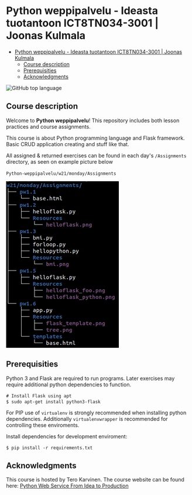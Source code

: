 # Python weppipalvelu - Ideasta tuotantoon ICT8TN034-3001 | Joonas Kulmala

- [Python weppipalvelu - Ideasta tuotantoon ICT8TN034-3001 | Joonas Kulmala](#python-weppipalvelu---ideasta-tuotantoon-ict8tn034-3001--joonas-kulmala)
  - [Course description](#course-description)
  - [Prerequisities](#prerequisities)
  - [Acknowledgments](#acknowledgments)

![GitHub top language](https://img.shields.io/github/languages/top/JoonasKulmala/Python-weppipalvelu)

## Course description

Welcome to **Python weppipalvelu**! This repository includes both lesson practices and course assignments.

This course is about Python programming language and Flask framework. Basic CRUD application creating and stuff like that.

All assigned & returned exercises can be found in each day's `/Assignments` directory, as seen on example picture below

`Python-weppipalvelu/w21/monday/Assignments`

![tree](exercise_location_tree.png)

## Prerequisities

Python 3 and Flask are required to run programs. Later exercises may require additional python dependencies to function.

    # Install Flask using apt
    $ sudo apt-get install python3-flask

For PIP use of `virtualenv` is strongly recommended when installing python dependencies. Additionally `virtualenvwrapper` is recommended for controlling these enviroments. 

Install dependencies for development enviroment:

	$ pip install -r requirements.txt

## Acknowledgments

This course is hosted by Tero Karvinen. The course website can be found here: [Python Web Service From Idea to Production](https://terokarvinen.com/2021/python-web-service-from-idea-to-production/)
